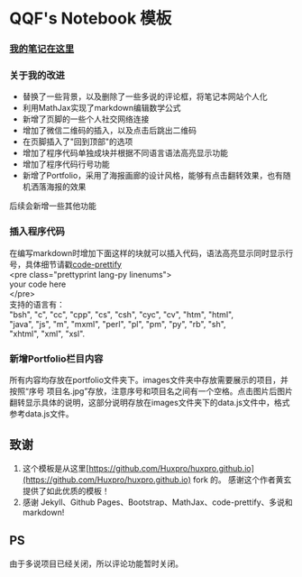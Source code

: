 # QQF's Notebook 模板

### [我的笔记在这里](https://qqfraphael.github.io)

### 关于我的改进
- 替换了一些背景，以及删除了一些多说的评论框，将笔记本网站个人化
- 利用MathJax实现了markdown编辑数学公式
- 新增了页脚的一些个人社交网络连接
- 增加了微信二维码的插入，以及点击后跳出二维码
- 在页脚插入了"回到顶部"的选项
- 增加了程序代码单独成块并根据不同语言语法高亮显示功能
- 增加了程序代码行号功能
- 新增了Portfolio，采用了海报画廊的设计风格，能够有点击翻转效果，也有随机洒落海报的效果

后续会新增一些其他功能

### 插入程序代码
在编写markdown时增加下面这样的块就可以插入代码，语法高亮显示同时显示行号，具体细节请戳[code-prettify](https://github.com/google/code-prettify)<br/>
\<pre class="prettyprint lang-py linenums"\><br/>
your code here<br/>
\</pre\><br/>
支持的语言有：<br/>
"bsh", "c", "cc", "cpp", "cs", "csh", "cyc", "cv", "htm", "html",<br/>
"java", "js", "m", "mxml", "perl", "pl", "pm", "py", "rb", "sh",<br/>
"xhtml", "xml", "xsl".

### 新增Portfolio栏目内容
所有内容均存放在portfolio文件夹下。images文件夹中存放需要展示的项目，并按照“序号 项目名.jpg”存放，注意序号和项目名之间有一个空格。点击图片后图片翻转显示具体的说明，这部分说明存放在images文件夹下的data.js文件中，格式参考data.js文件。

## 致谢

1. 这个模板是从这里[https://github.com/Huxpro/huxpro.github.io](https://github.com/Huxpro/huxpro.github.io) fork 的。 感谢这个作者黄玄提供了如此优质的模板！
2. 感谢 Jekyll、Github Pages、Bootstrap、MathJax、code-prettify、多说和markdown!

## PS

由于多说项目已经关闭，所以评论功能暂时关闭。
